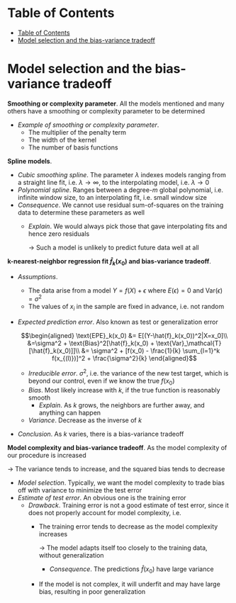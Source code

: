 <!-- TOC titleSize:1 tabSpaces:2 depthFrom:1 depthTo:6 withLinks:1 updateOnSave:1 orderedList:0 skip:0 title:1 charForUnorderedList:* -->
# Table of Contents
- [Table of Contents](#table-of-contents)
- [Model selection and the bias-variance tradeoff](#model-selection-and-the-bias-variance-tradeoff)
<!-- /TOC -->

# Model selection and the bias-variance tradeoff
**Smoothing or complexity parameter**. All the models mentioned and many others have a smoothing or complexity parameter to be determined
* *Example of smoothing or complexity parameter*.
    * The multiplier of the penalty term
    * The width of the kernel
    * The number of basis functions

**Spline models**.
* *Cubic smoothing spline*. The parameter $\lambda$ indexes models ranging from a straight line fit, i.e. $\lambda\to\infty$, to the interpolating model, i.e. $\lambda\to 0$
* *Polynomial spline*. Ranges between a degree-$m$ global polynomial, i.e. infinite window size, to an interpolating fit, i.e. small window size
* *Consequence*. We cannot use residual sum-of-squares on the training data to determine these parameters as well
    * *Explain*. We would always pick those that gave interpolating fits and hence zero residuals
        
        $\to$ Such a model is unlikely to predict future data well at all

**k-nearest-neighbor regression fit $\hat{f}_k(x_0)$ and bias-variance tradeoff**.
* *Assumptions*.
    * The data arise from a model $Y=f(X)+\epsilon$ where $E(\epsilon)=0$ and $\text{Var}(\epsilon)=\sigma^2$
    * The values of $x_i$ in the sample are fixed in advance, i.e. not random
* *Expected prediction error*. Also known as test or generalization error

    $$\begin{aligned}
    \text{EPE}_k(x_0) &= E[(Y-\hat{f}_k(x_0))^2|X=x_0]\\
    &=\sigma^2 + \text{Bias}^2[\hat{f}_k(x_0) + \text{Var}_\mathcal{T}[\hat{f}_k(x_0)]]\\
    &= \sigma^2 + [f(x_0) - \frac{1}{k} \sum_{l=1}^k f(x_{(l)})]^2 + \frac{\sigma^2}{k}
    \end{aligned}$$

    * *Irreducible error*. $\sigma^2$, i.e. the variance of the new test target, which is beyond our control, even if we know the true $f(x_0)$
    * *Bias*. Most likely increase with $k$, if the true function is reasonably smooth
        * *Explain*. As $k$ grows, the neighbors are further away, and anything can happen
    * *Variance*. Decrease as the inverse of $k$
* *Conclusion*. As $k$ varies, there is a bias-variance tradeoff

**Model complexity and bias-variance tradeoff**. As the model complexity of our procedure is increased

$\to$ The variance tends to increase, and the squared bias tends to decrease
* *Model selection*. Typically, we want the model complexity to trade bias off with variance to minimize the test error
* *Estimate of test error*. An obvious one is the training error
    * *Drawback*. Training error is not a good estimate of test error, since it does not properly account for model complexity, i.e.
        * The training error tends to decrease as the model complexity increases

            $\to$ The model adapts itself too closely to the training data, without generalization 
            * *Consequence*. The predictions $\hat{f}(x_0)$ have large variance
        * If the model is not complex, it will underfit and may have large bias, resulting in poor generalization